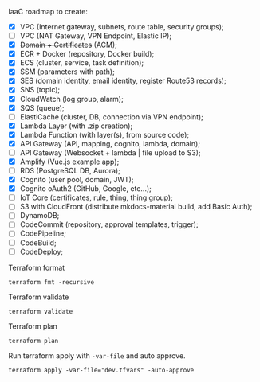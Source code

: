 IaaC roadmap to create:

- [x] VPC (Internet gateway, subnets, route table, security groups);
- [ ] VPC (NAT Gateway, VPN Endpoint, Elastic IP);
- [x] ~~Domain + Certificates~~ (ACM);
- [x] ECR + Docker (repository, Docker build);
- [x] ECS (cluster, service, task definition);
- [x] SSM (parameters with path);
- [x] SES (domain identity, email identity, register Route53 records);
- [x] SNS (topic);
- [x] CloudWatch (log group, alarm);
- [x] SQS (queue);
- [ ] ElastiCache (cluster, DB, connection via VPN endpoint);
- [x] Lambda Layer (with .zip creation);
- [x] Lambda Function (with layer(s), from source code);
- [x] API Gateway (API, mapping, cognito, lambda, domain);
- [ ] API Gateway (Websocket + lambda | file upload to S3);
- [x] Amplify (Vue.js example app);
- [ ] RDS (PostgreSQL DB, Aurora);
- [x] Cognito (user pool, domain, JWT);
- [x] Cognito oAuth2 (GitHub, Google, etc...);
- [ ] IoT Core (certificates, rule, thing, thing group);
- [ ] S3 with CloudFront (distribute mkdocs-material build, add Basic Auth);
- [ ] DynamoDB;
- [ ] CodeCommit (repository, approval templates, trigger);
- [ ] CodePipeline;
- [ ] CodeBuild;
- [ ] CodeDeploy;

Terraform format
```commandline
terraform fmt -recursive
```

Terraform validate
```commandline
terraform validate
```

Terraform plan
```commandline
terraform plan
```

Run terraform apply with `-var-file` and auto approve.
```commandline
terraform apply -var-file="dev.tfvars" -auto-approve
```

